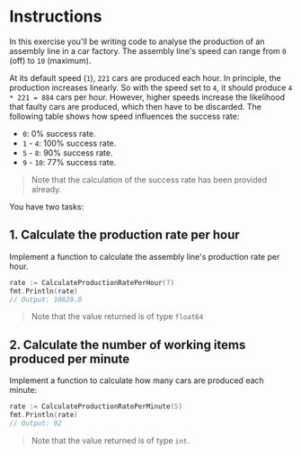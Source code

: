 # Instructions

In this exercise you'll be writing code to analyse the production of an
assembly line in a car factory. The assembly line's speed can range from `0`
(off) to `10` (maximum).

At its default speed (`1`), `221` cars are produced each hour. In principle,
the production increases linearly. So with the speed set to `4`, it should
produce `4 * 221 = 884` cars per hour. However, higher speeds increase the
likelihood that faulty cars are produced, which then have to be discarded. The
following table shows how speed influences the success rate:

- `0`: 0% success rate.
- `1` - `4`: 100% success rate.
- `5` - `8`: 90% success rate.
- `9` - `10`: 77% success rate.

> Note that the calculation of the success rate has been provided already.

You have two tasks:

## 1. Calculate the production rate per hour

Implement a function to calculate the assembly line's production rate per hour.

```go
rate := CalculateProductionRatePerHour(7)
fmt.Println(rate)
// Output: 10829.0
```

> Note that the value returned is of type `float64`

## 2. Calculate the number of working items produced per minute

Implement a function to calculate how many cars are produced each minute:

```go
rate := CalculateProductionRatePerMinute(5)
fmt.Println(rate)
// Output: 92
```

> Note that the value returned is of type `int`.
